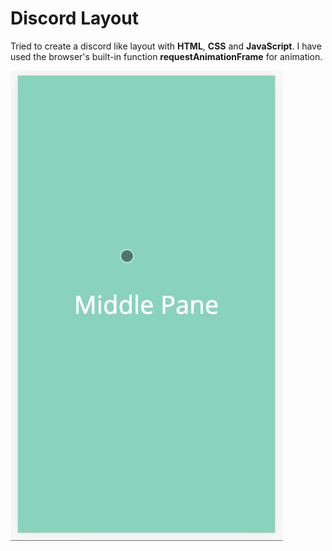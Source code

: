 # Discord Layout
Tried to create a discord like layout with **HTML**, **CSS** and **JavaScript**. I have used the browser's built-in function **requestAnimationFrame** for animation.

![app-demo](app-demo.gif)
